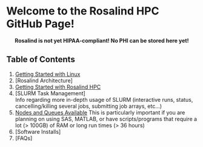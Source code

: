 # Welcome to the Rosalind HPC GitHub Page!

<p align="center"><strong>Rosalind is not yet HIPAA-compliant!  No PHI can be stored here yet!</strong></p>

## Table of Contents

1.  [Getting Started with Linux](https://github.com/tbrunetti/Rosalind_HPC/blob/master/getting-started-with-Linux-for-Rosalind.md)
2.  [Rosalind Architecture]
3.  [Getting Started with Rosalind HPC](https://github.com/tbrunetti/Rosalind_HPC/blob/master/rosalind-getting-started.md)
4.  [SLURM Task Management]  
	Info regarding more in-depth usage of SLURM (interactive runs, status, cancelling/killing several jobs, submitting job arrays, etc...)
5.  [Nodes and Queues Available]()
	This is particularly important if you are planning on using SAS, MATLAB, or have scripts/programs that require a lot (> 100GB) of RAM or long run times (> 36 hours)
6.  [Software Installs]
7.  [FAQs]
